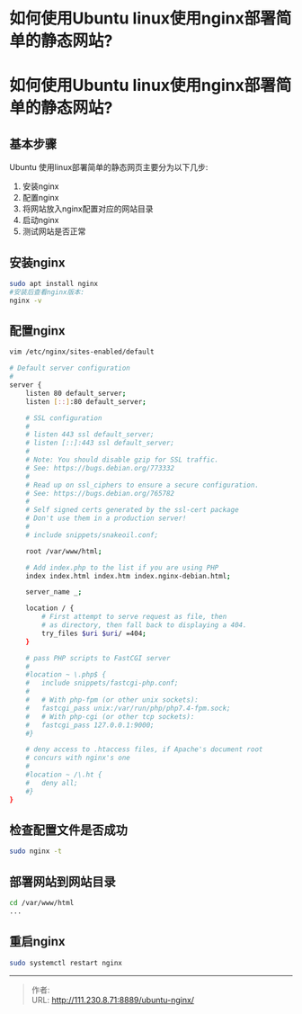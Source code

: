 # 如何使用Ubuntu linux使用nginx部署简单的静态网站?


<!--more-->
# 如何使用Ubuntu linux使用nginx部署简单的静态网站?
## 基本步骤
Ubuntu 使用linux部署简单的静态网页主要分为以下几步:
1. 安装nginx
2. 配置nginx
3. 将网站放入nginx配置对应的网站目录
4. 启动nginx
5. 测试网站是否正常

## 安装nginx
```bash
sudo apt install nginx
#安装后查看nginx版本:
nginx -v
```

## 配置nginx
```bash
vim /etc/nginx/sites-enabled/default

# Default server configuration
#
server {
	listen 80 default_server;
	listen [::]:80 default_server;

	# SSL configuration
	#
	# listen 443 ssl default_server;
	# listen [::]:443 ssl default_server;
	#
	# Note: You should disable gzip for SSL traffic.
	# See: https://bugs.debian.org/773332
	#
	# Read up on ssl_ciphers to ensure a secure configuration.
	# See: https://bugs.debian.org/765782
	#
	# Self signed certs generated by the ssl-cert package
	# Don't use them in a production server!
	#
	# include snippets/snakeoil.conf;

	root /var/www/html;

	# Add index.php to the list if you are using PHP
	index index.html index.htm index.nginx-debian.html;

	server_name _;

	location / {
		# First attempt to serve request as file, then
		# as directory, then fall back to displaying a 404.
		try_files $uri $uri/ =404;
	}

	# pass PHP scripts to FastCGI server
	#
	#location ~ \.php$ {
	#	include snippets/fastcgi-php.conf;
	#
	#	# With php-fpm (or other unix sockets):
	#	fastcgi_pass unix:/var/run/php/php7.4-fpm.sock;
	#	# With php-cgi (or other tcp sockets):
	#	fastcgi_pass 127.0.0.1:9000;
	#}

	# deny access to .htaccess files, if Apache's document root
	# concurs with nginx's one
	#
	#location ~ /\.ht {
	#	deny all;
	#}
}
```


## 检查配置文件是否成功
```bash
sudo nginx -t
```

## 部署网站到网站目录
```bash
cd /var/www/html
...
```

## 重启nginx
```bash
sudo systemctl restart nginx
```


---

> 作者:   
> URL: http://111.230.8.71:8889/ubuntu-nginx/  

